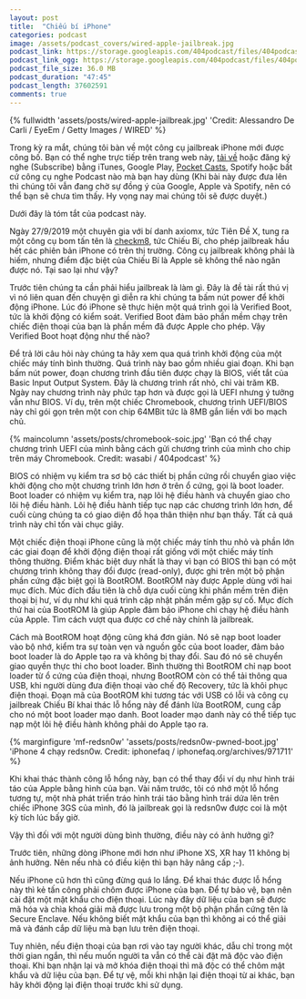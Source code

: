 ```yaml
---
layout: post
title:  "Chiếu bí iPhone"
categories: podcast
image: /assets/podcast_covers/wired-apple-jailbreak.jpg
podcast_link: https://storage.googleapis.com/404podcast/files/404podcast1_checkm8_jailbreak.mp3
podcast_link_ogg: https://storage.googleapis.com/404podcast/files/404podcast1_checkm8_jailbreak.ogg
podcast_file_size: 36.0 MB
podcast_duration: "47:45"
podcast_length: 37602591
comments: true
---
```


{% fullwidth 'assets/posts/wired-apple-jailbreak.jpg' 'Credit: Alessandro De Carli / EyeEm / Getty Images / WIRED' %}

Trong kỳ ra mắt, chúng tôi bàn về một công cụ jailbreak iPhone mới được công bố. Bạn có thể nghe trực tiếp trên trang web này, [tải về](https://storage.googleapis.com/404podcast/files/404podcast1_checkm8_jailbreak.mp3) hoặc đăng ký nghe (Subscribe) bằng iTunes, Google Play, [Pocket Casts](https://pca.st/55mgqf4b), Spotify hoặc bất cứ công cụ nghe Podcast nào mà bạn hay dùng (Khi bài này được đưa lên thì chúng tôi vẫn đang chờ sự đồng ý của Google, Apple và Spotify, nên có thể bạn sẽ chưa tìm thấy. Hy vọng nay mai chúng tôi sẽ được duyệt.)

Dưới đây là tóm tắt của podcast này.

<!--more-->

Ngày 27/9/2019 một chuyên gia với bí danh axiomx, tức Tiên Đề X, tung ra một công cụ bom tấn tên là [checkm8](https://github.com/axi0mX/ipwndfu), tức Chiếu Bí, cho phép jailbreak hầu hết các phiên bản iPhone có trên thị trường. Công cụ jailbreak không phải là hiếm, nhưng điểm đặc biệt của Chiếu Bí là Apple sẽ không thể nào ngăn được nó. Tại sao lại như vậy?

Trước tiên chúng ta cần phải hiểu jailbreak là làm gì. Đây là đề tài rất thú vị vì nó liên quan đến chuyện gì diễn ra khi chúng ta bấm nút power để khởi động iPhone. Lúc đó iPhone sẽ thực hiện một quá trình gọi là Verified Boot, tức là khởi động có kiểm soát. Verified Boot đảm bảo phần mềm chạy trên chiếc điện thoại của bạn là phần mềm đã được Apple cho phép. Vậy Verified Boot hoạt động như thế nào?

Để trả lời câu hỏi này chúng ta hãy xem qua quá trình khởi động của một chiếc máy tính bình thường. Quá trình này bao gồm nhiều giai đoạn. Khi bạn bấm nút power, đoạn chương trình đầu tiên được chạy là BIOS, viết tắt của Basic Input Output System. Đây là chương trình rất nhỏ, chỉ vài trăm KB. Ngày nay chương trình này phức tạp hơn và được gọi là UEFI nhưng ý tưởng vẫn như BIOS. Ví dụ, trên một chiếc Chromebook, chương trình UEFI/BIOS này chỉ gói gọn trên một con chip 64MBit tức là 8MB gắn liền với bo mạch chủ.

{% maincolumn 'assets/posts/chromebook-soic.jpg' 'Bạn có thể chạy chương trình UEFI của mình bằng cách gửi chương trình của mình cho chip trên máy Chromebook. Credit: wasabi / 404podcast' %}

BIOS có nhiệm vụ kiểm tra sơ bộ các thiết bị phần cứng rồi chuyển giao việc khởi động cho một chương trình lớn hơn ở trên ổ cứng, gọi là boot loader. Boot loader có nhiệm vụ kiểm tra, nạp lõi hệ điều hành và chuyển giao cho lõi hệ điều hành. Lõi hệ điều hành tiếp tục nạp các chương trình lớn hơn, để cuối cùng chúng ta có giao diện đồ họa thân thiện như bạn thấy. Tất cả quá trình này chỉ tốn vài chục giây.

Một chiếc điện thoại iPhone cũng là một chiếc máy tính thu nhỏ và phần lớn các giai đoạn để khởi động điện thoại rất giống với một chiếc máy tính thông thường. Điểm khác biệt duy nhất là thay vì bạn có BIOS thì bạn có một chương trình không thay đổi được (read-only), được ghi trên một bộ phận phần cứng đặc biệt gọi là BootROM. BootROM này được Apple dùng với hai mục đích. Múc đích đầu tiên là chỗ dựa cuối cùng khi phần mềm trên điện thoại bị hư, ví dụ như khi quá trình cập nhật phần mềm gặp sự cố. Mục đích thứ hai của BootROM là giúp Apple đảm bảo iPhone chỉ chạy hệ điều hành của Apple. Tìm cách vượt qua được cơ chế này chính là jailbreak.

Cách mà BootROM hoạt động cũng khá đơn giản. Nó sẽ nạp boot loader vào bộ nhớ, kiểm tra sự toàn vẹn và nguồn gốc của boot loader, đảm bảo boot loader là do Apple tạo ra và không bị thay đổi. Sau đó nó sẽ chuyển giao quyền thực thi cho boot loader. Bình thường thì BootROM chỉ nạp boot loader từ ổ cứng của điện thoại, nhưng BootROM còn có thể tải thông qua USB, khi người dùng đưa điện thoại vào chế độ Recovery, tức là khôi phục điện thoại. Đoạn mã của BootROM khi tương tác với USB có lỗi và công cụ jailbreak Chiếu Bí khai thác lỗ hổng này để đánh lừa BootROM, cung cấp cho nó một boot loader mạo danh. Boot loader mạo danh này có thể tiếp tục nạp một lõi hệ điều hành không phải do Apple tạo ra.

{% marginfigure 'mf-redsn0w' 'assets/posts/redsn0w-pwned-boot.jpg' 'iPhone 4 chạy redsn0w. Credit: iphonefaq / iphonefaq.org/archives/971711' %}

Khi khai thác thành công lỗ hổng này, bạn có thể thay đổi ví dụ như hình trái táo của Apple bằng hình của bạn. Vài năm trước, tôi có nhớ một lỗ hổng tương tự, một nhà phát triển tráo hình trái táo bằng hình trái dứa lên trên chiếc iPhone 3GS của mình, đó là jailbreak gọi là redsn0w được coi là một kỳ tích lúc bấy giờ.

Vậy thì đối với một người dùng bình thường, điều này có ảnh hưởng gì?

Trước tiên, những dòng iPhone mới hơn như iPhone XS, XR hay 11 không bị ảnh hưởng. Nên nếu nhà có điều kiện thì bạn hãy nâng cấp ;-).

Nếu iPhone cũ hơn thì cũng đừng quá lo lắng. Để khai thác được lỗ hổng này thì kẻ tấn công phải chôm được iPhone của bạn. Để tự bảo vệ, bạn nên cài đặt một mật khẩu cho điện thoại. Lúc này đây dữ liệu của bạn sẽ được mã hóa và chìa khoá giải mã được lưu trong một bộ phận phần cứng tên là Secure Enclave. Nếu không biết mật khẩu của bạn thì không ai có thể giải mã và đánh cắp dữ liệu mà bạn lưu trên điện thoại.

Tuy nhiên, nếu điện thoại của bạn rơi vào tay người khác, dẫu chỉ trong một thời gian ngắn, thì nếu muốn người ta vẫn có thể cài đặt mã độc vào điện thoại. Khi bạn nhận lại và mở khóa điện thoại thì mã độc có thể chôm mật khẩu và dữ liệu của bạn. Để tự vệ, mỗi khi nhận lại điện thoại từ ai khác, bạn hãy khởi động lại điện thoại trước khi sử dụng.
